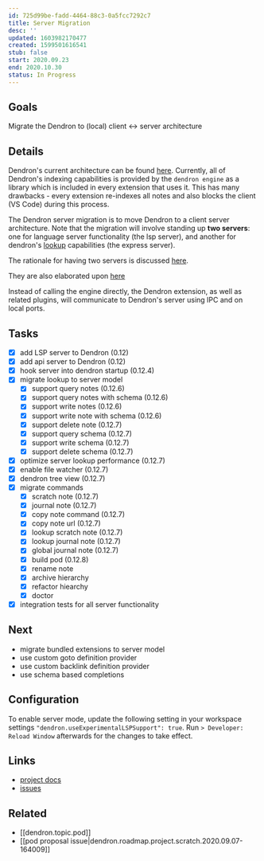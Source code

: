 ```yaml
---
id: 725d99be-fadd-4464-88c3-0a5fcc7292c7
title: Server Migration
desc: ''
updated: 1603982170477
created: 1599501616541
stub: false
start: 2020.09.23
end: 2020.10.30
status: In Progress
---
```

## Goals

Migrate the Dendron to (local) client &lt;-> server architecture

## Details

Dendron's current architecture can be found [here](https://dendron.so/notes/c160ddce-edec-4f6e-841b-418d6030fa37.html). Currently, all of Dendron's indexing capabilities is provided by the `dendron engine` as a library which is included in every extension that uses it. This has many drawbacks - every extension re-indexes all notes and also blocks the client (VS Code) during this process.

The Dendron server migration is to move Dendron to a client server architecture. Note that the migration will involve standing up **two servers**: one for language server functionality (the lsp server), and another for dendron's [lookup](https://dendron.so/notes/a7c3a810-28c8-4b47-96a6-8156b1524af3.html) capabilities (the express server). 

The rationale for having two servers is discussed [here](https://discordapp.com/channels/717965437182410783/748936364283920495/759153642644701285).

They are also elaborated upon [here](https://discordapp.com/channels/717965437182410783/735365126227493004/765435624878505985)

Instead of calling the engine directly, the Dendron extension, as well as related plugins, will communicate to Dendron's server using IPC and on local ports. 

## Tasks

- [x] add LSP server to Dendron (0.12)
- [x] add api server to Dendron (0.12)
- [x] hook server into dendron startup (0.12.4)
- [x] migrate lookup to server model 
  - [x] support query notes (0.12.6)
  - [x] support query notes with schema (0.12.6)
  - [x] support write notes (0.12.6)
  - [x] support write note with schema (0.12.6)
  - [x] support delete note (0.12.7)
  - [x] support query schema (0.12.7)
  - [x] support write schema (0.12.7)
  - [x] support delete schema  (0.12.7)
- [x] optimize server lookup performance (0.12.7)
- [x] enable file watcher (0.12.7)
- [x] dendron tree view (0.12.7)
- [x] migrate commands
  - [x] scratch note (0.12.7)
  - [x] journal note (0.12.7)
  - [x] copy note command (0.12.7)
  - [x] copy note url (0.12.7)
  - [x] lookup scratch note (0.12.7)
  - [x] lookup journal note (0.12.7)
  - [x] global journal note (0.12.7)
  - [x] build pod (0.12.8)
  - [x] rename note
  - [x] archive hierarchy
  - [x] refactor hiearchy
  - [x] doctor
- [x] integration tests for all server functionality

## Next

- migrate bundled extensions to server model
- use custom goto definition provider 
- use custom backlink definition provider
- use schema based completions

## Configuration

To enable server mode, update the following setting in your workspace settings `"dendron.useExperimentalLSPSupport": true`. Run `> Developer: Reload Window` afterwards for the changes to take effect.

## Links

- [project docs](https://dendron.so/notes/725d99be-fadd-4464-88c3-0a5fcc7292c7.html)
- [issues](https://github.com/dendronhq/dendron/labels/pro.server-migration)

## Related

- [[dendron.topic.pod]]
- [[pod proposal issue|dendron.roadmap.project.scratch.2020.09.07-164009]]	

<!-- 
### Breakdown

- create `@dendronhq/lsp-server` package
- create interface btw lsp -> engine
- implement a basic **new** feature using lsp (eg. hover preview of link) and delegate to lsp
- route basic **old** feature to lsp (eg. go to definition from markdown-notes)
- everything else

### Design
- components
    - [[p.dendron-extension]]: VS Code extension
    - [[p.engine-v0]]: current dendron engine
    - [[p.engine-server]]: dendron lsp engine
    - [[p.engine-client]]: dendron lsp client
- concepts
    - all links: note refs, wiki links, md links
- architecture today:
    - [[p.dendron-extension]] -> [[p.engine-v0]]
- architecture after migration
    - user commands: [[p.dendron-extension]] -> [[p.engine-client]] -> [[p.engine-server]]
    - lsp specific actions: VS Code -> [[p.engine-server]]

### Challenges

#### Non-lsp functionality
LSP provides language specific features but doesn't provide us with the equivalent of [[dendron.topic.lookup]]. If we want to consolidate the indexing inside [[p.engine-server]], we need a way to query the index via [[p.engine-client]]. Below are a few proposals to do this:

1. Write all metadata to JSON file. Use filewatcher for engine-client to watch the JSON file
2. Add a custom listener to [[p.engine-server]] that listens for special [[p.engine-client]] requests on a standalone port

### Flows

#### initialization
- user activates dendron workspace
- activates [[p.engine-server]] and [[p.engine-client]]
- [[p.engine-server]] indexes all files in workspace and sets file watcher to watch for changes
- [[p.engine-client]] gets notified when indexing is complete

#### sync
- [[p.engine-server]] will track the following changes
    - frontmatter updates
    - note updates
    - schema updates
    - dendron specifc config

#### commands

This describes what will be the main provider of the functionality that is currently done via the engine.

- Create Daily Journal Note
    - provider: [[p.engine-client]]
- Create Journal Note
    - provider: [[p.engine-client]]
- Create Scratch Note
    - provider: [[p.engine-client]]
- Copy Note Link
    - provider: [[p.engine-client]]
- Copy Note Ref
    - provider: [[p.engine-client]]
- Delete Node
    - provider: [[p.engine-client]]
- New Note From Selection
    - provider: [[p.engine-client]]
- Rename Note
    - provider: [[lsp.rename-and-prepare-rename]]
- Show Preview
    - provider: [[p.dendron-mpe]]
- Lookup
    - provider: [[p.engine-client]]
- Lookup Schema
    - provider: [[p.engine-client]]
- Open Link
    - provider: [[p.engine-client]]
- Reload Index
    - provider: [[p.engine-server]]
- Archive Hierarchy
    - provider: [[lsp.rename-and-prepare-rename]]
- Refactor Hierarchy
    - provider: [[lsp.rename-and-prepare-rename]]
- Go Up
    - provider: [[p.engine-client]]
- Go Next Sibling
    - provider: [[p.engine-client]]
- Go Previous Sibling
    - provider: [[p.engine-client]]
- Go Down
    - provider: [[p.engine-client]]
- Initialize Workspace
    - provider: [[p.dendron-extension]]
- Change Workspace
    - provider: [[p.dendron-extension]]
- Show Help
    - provider: [[p.dendron-extension]]
- Build Pod
    - provider: [[p.engine-client]]
- Configure Pod
    - provider: [[p.engine-client]]
- Import Pod
    - provider: [[p.engine-client]]
- Export Pod
    - provider: [[p.engine-client]]
- Doctor
    - provider: [[p.engine-client]]
- Dendron:Dev: Open Logs
    - provider: [[p.engine-client]]

### Additional Functionality Via LSP
- [[lsp.publish-diagnostics]]
- [[lsp.completion-and-completion-resolve]]
    - all links
    - frontmatter fields 
    - document headers
- [[lsp.hover]]
    - show preview of all links (exclude note refs)
- [[lsp.signature-help]]
- [[lsp.definition]]
    - all links
- [[lsp.type-definition]]
    - goto definition for all links
    - go to definition for schema elements
- [[lsp.implementation]]
    - inside schema, trigger this to look at all notes that implement said schema
- [[lsp.references]]
    - backlinks
- [[lsp.document-highlight]]
    - TBD
- [[lsp.document-symbol]]
- [[lsp.code-action]]
    - fix frontmatter according to schema
- [[lsp.codelens-and-codelens-resolve]]
- [[lsp.documentlink-and-documentlink-resolve]]
- [[lsp.documentcolor-and-color-presentation]]
- [[lsp.formatting]]
    - format according to markdown-lint and schema
- [[lsp.range-formatting]]
- [[lsp.ontype-formatting]]
- [[lsp.rename-and-prepare-rename]]
- [[lsp.folding-range]]
-->

